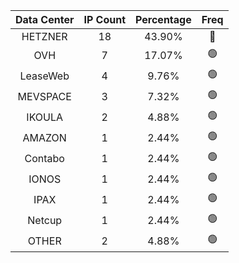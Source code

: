 | Data Center | IP Count | Percentage | Freq |
|:------------:|:--------:|:-----------:|:-----:|
| HETZNER | 18 | 43.90% | 🔴 |
| OVH | 7 | 17.07% | 🟢 |
| LeaseWeb | 4 | 9.76% | 🟢 |
| MEVSPACE | 3 | 7.32% | 🟢 |
| IKOULA | 2 | 4.88% | 🟢 |
| AMAZON | 1 | 2.44% | 🟢 |
| Contabo | 1 | 2.44% | 🟢 |
| IONOS | 1 | 2.44% | 🟢 |
| IPAX | 1 | 2.44% | 🟢 |
| Netcup | 1 | 2.44% | 🟢 |
| OTHER | 2 | 4.88% | 🟢 |